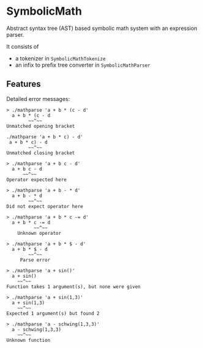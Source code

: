 # SymbolicMath
Abstract syntax tree (AST) based symbolic math system with an expression parser.

It consists of

- a tokenizer in `SymbolicMathTokenize`
- an infix to prefix tree converter in `SymbolicMathParser`

## Features

Detailed error messages:

```
> ./mathparse 'a + b * (c - d'
  a + b * (c - d
        ~~^~~
Unmatched opening bracket
```

```
./mathparse 'a + b * c) - d'
 a + b * c) - d
        ~~^~~
Unmatched closing bracket
```

```
> ./mathparse 'a + b c - d'
  a + b c - d
      ~~^~~
Operator expected here
```

```
> ./mathparse 'a + b - * d'
  a + b - * d
        ~~^~~
Did not expect operator here
```

```
> ./mathparse 'a + b * c -= d'
  a + b * c -= d
          ~~^~~
    Unknown operator
```

```
> ./mathparse 'a + b * $ - d'
  a + b * $ - d
        ~~^~~
     Parse error
```

```
> ./mathparse 'a + sin()'
  a + sin()
    ~~^~~
Function takes 1 argument(s), but none were given
```

```
> ./mathparse 'a + sin(1,3)'
  a + sin(1,3)
    ~~^~~
Expected 1 argument(s) but found 2
```

```
> ./mathparse 'a - schwing(1,3,3)'
  a - schwing(1,3,3)
    ~~^~~
Unknown function
```
